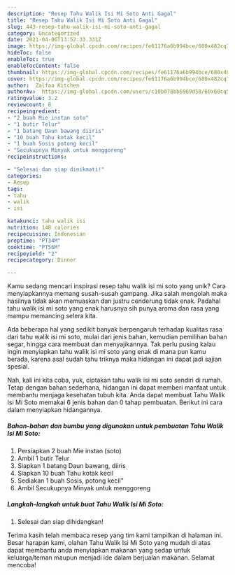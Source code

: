 ```yaml
---
description: "Resep Tahu Walik Isi Mi Soto Anti Gagal"
title: "Resep Tahu Walik Isi Mi Soto Anti Gagal"
slug: 443-resep-tahu-walik-isi-mi-soto-anti-gagal
category: Uncategorized
date: 2021-04-06T13:52:33.331Z
image: https://img-global.cpcdn.com/recipes/fe61176a6b994bce/680x482cq70/tahu-walik-isi-mi-soto-foto-resep-utama.jpg
hideToc: false
enableToc: true
enableTocContent: false
thumbnail: https://img-global.cpcdn.com/recipes/fe61176a6b994bce/680x482cq70/tahu-walik-isi-mi-soto-foto-resep-utama.jpg
cover: https://img-global.cpcdn.com/recipes/fe61176a6b994bce/680x482cq70/tahu-walik-isi-mi-soto-foto-resep-utama.jpg
author:  Zalfaa Kitchen
authorAv:  https://img-global.cpcdn.com/users/c10b078bb6969d58/60x60cq50/avatar.jpg
ratingvalue: 3.2
reviewcount: 8
recipeingredient:
- "2 buah Mie instan soto"
- "1 butir Telur"
- "1 batang Daun bawang diiris"
- "10 buah Tahu kotak kecil"
- "1 buah Sosis potong kecil"
- "Secukupnya Minyak untuk menggoreng"
recipeinstructions:

- "Selesai dan siap dinikmati!"
categories:
- Resep
tags:
- tahu
- walik
- isi

katakunci: tahu walik isi 
nutrition: 148 calories
recipecuisine: Indonesian
preptime: "PT34M"
cooktime: "PT56M"
recipeyield: "2"
recipecategory: Dinner

---
```



Kamu sedang mencari inspirasi resep tahu walik isi mi soto yang unik? Cara menyiapkannya memang susah-susah gampang. Jika salah mengolah maka hasilnya tidak akan memuaskan dan justru cenderung tidak enak. Padahal tahu walik isi mi soto yang enak harusnya sih punya aroma dan rasa yang mampu memancing selera kita.


Ada beberapa hal yang sedikit banyak berpengaruh terhadap kualitas rasa dari tahu walik isi mi soto, mulai dari jenis bahan, kemudian pemilihan bahan segar, hingga cara membuat dan menyajikannya. Tak perlu pusing kalau ingin menyiapkan tahu walik isi mi soto yang enak di mana pun kamu berada, karena asal sudah tahu triknya maka hidangan ini dapat jadi sajian spesial.




Nah, kali ini kita coba, yuk, ciptakan tahu walik isi mi soto sendiri di rumah. Tetap dengan bahan sederhana, hidangan ini dapat memberi manfaat untuk membantu menjaga kesehatan tubuh kita. Anda dapat membuat Tahu Walik Isi Mi Soto memakai 6 jenis bahan dan 0 tahap pembuatan. Berikut ini cara dalam menyiapkan hidangannya.

<!--inarticleads1-->

##### Bahan-bahan dan bumbu yang digunakan untuk pembuatan Tahu Walik Isi Mi Soto:

1. Persiapkan 2 buah Mie instan (soto)
1. Ambil 1 butir Telur
1. Siapkan 1 batang Daun bawang, diiris
1. Siapkan 10 buah Tahu kotak kecil
1. Sediakan 1 buah Sosis, potong kecil&#34;
1. Ambil Secukupnya Minyak untuk menggoreng




<!--inarticleads2-->

##### Langkah-langkah untuk buat Tahu Walik Isi Mi Soto:


1. Selesai dan siap dihidangkan!



Terima kasih telah membaca resep yang tim kami tampilkan di halaman ini. Besar harapan kami, olahan Tahu Walik Isi Mi Soto yang mudah di atas dapat membantu anda menyiapkan makanan yang sedap untuk keluarga/teman maupun menjadi ide dalam berjualan makanan. Selamat mencoba!
